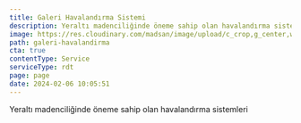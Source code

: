 ```yaml
---
title: Galeri Havalandırma Sistemi
description: Yeraltı madenciliğinde öneme sahip olan havalandırma sistemleri
image: https://res.cloudinary.com/madsan/image/upload/c_crop,g_center,w_720,h_550/v1636194993/madsan-stock/IMG_3201_dnngfl.jpg
path: galeri-havalandirma
cta: true
contentType: Service
serviceType: rdt
page: page
date: 2024-02-06 10:05:51
---
```

Yeraltı madenciliğinde öneme sahip olan havalandırma sistemleri
